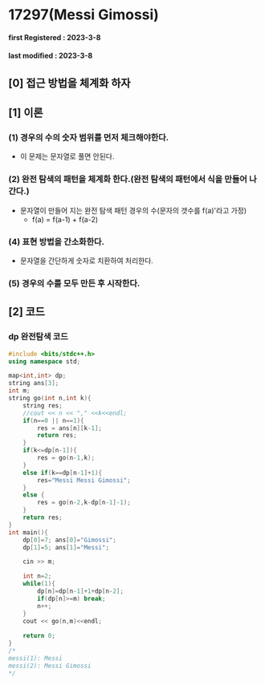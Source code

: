 # 17297(Messi Gimossi)

#### **first Registered : 2023-3-8**

#### last modified : **2023-3-8**

## **\[0] 접근 방법을 체계화 하자**

## \[1] 이론

### (1) 경우의 수의 숫자 범위를 먼저 체크해야한다.

* 이 문제는 문자열로 풀면 안된다.

### (2) 완전 탐색의 패턴을 체계화 한다.(완전 탐색의 패턴에서 식을 만들어 나간다.)

* 문자열이 만들어 지는 완전 탐색 패턴 경우의 수(문자의 갯수를 f(a)'라고 가정)
  * f(a) = f(a-1) + f(a-2)

### (4) 표현 방법을 간소화한다.

* 문자열을 간단하게 숫자로 치환하여 처리한다.

### (5) 경우의 수를 모두 만든 후 시작한다.

## \[2] 코드

### dp 완전탐색 코드

```cpp
#include <bits/stdc++.h>
using namespace std;

map<int,int> dp;
string ans[3];
int m;
string go(int n,int k){
    string res;
    //cout << n << "," <<k<<endl;
    if(n==0 || n==1){
        res = ans[n][k-1];
        return res;
    }
    if(k<=dp[n-1]){
        res = go(n-1,k);
    }
    else if(k==dp[n-1]+1){
        res="Messi Messi Gimossi";
    }
    else {
        res = go(n-2,k-dp[n-1]-1);
    }
    return res;
}
int main(){
    dp[0]=7; ans[0]="Gimossi";
    dp[1]=5; ans[1]="Messi";

    cin >> m;

    int n=2;
    while(1){
        dp[n]=dp[n-1]+1+dp[n-2];
        if(dp[n]>=m) break;
        n++;
    }
    cout << go(n,m)<<endl;
    
    return 0;
}
/*
messi(1): Messi
messi(2)​​: Messi Gimossi
*/
```
